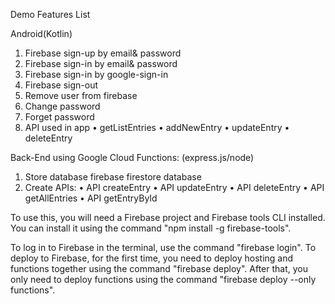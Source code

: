 Demo Features List 

Android(Kotlin)
1.	Firebase sign-up by email& password
2.	Firebase sign-in by email& password
3.  Firebase sign-in by google-sign-in
4.	Firebase sign-out
5.	Remove user from firebase
6.	Change password
7.	Forget password
8.	API used in app
•	getListEntries
•	addNewEntry
•	updateEntry
•	deleteEntry

Back-End using Google Cloud Functions: (express.js/node) 
1.	Store database firebase firestore database 
2.	Create APIs:
•	API createEntry 
•	API  updateEntry
•	API deleteEntry
•	API getAllEntries
•	API getEntryById


To use this, you will need a Firebase project and Firebase tools CLI installed. You can install it using the command "npm install -g firebase-tools".

To log in to Firebase in the terminal, use the command "firebase login". To deploy to Firebase, for the first time, you need to deploy hosting and functions together using the command "firebase deploy". After that, you only need to deploy functions using the command "firebase deploy --only functions".
